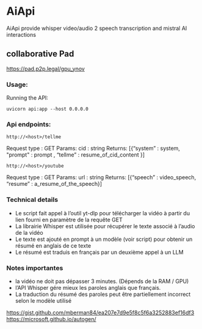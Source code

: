 # AiApi
AiApi provide whisper video/audio 2 speech transcription and mistral AI interactions

## collaborative Pad

https://pad.p2p.legal/gpu_ynov

### Usage:
Running the API:
```
uvicorn api:app --host 0.0.0.0
```

### Api endpoints:
```
http://<host>/tellme
```

Request type : GET
Params: cid : string
Returns: [{“system” : system, "prompt" : prompt , “tellme” : resume_of_cid_content }]

```
http://<host>/youtube
```

Request type : GET
Params: url : string
Returns: [{“speech” : video_speech, “resume” : a_resume_of_the_speech}]

### Technical details

* Le script fait appel à l’outil yt-dlp pour télécharger la vidéo à partir du lien fourni en paramètre de la requête GET
* La librairie Whisper est utilisée pour récupérer le texte associé à l’audio de la vidéo
* Le texte est ajouté en prompt à un modèle (voir script) pour obtenir un résumé en anglais de ce texte
* Le résumé est traduis en français par un deuxième appel à un LLM

### Notes importantes

* la vidéo ne doit pas dépasser 3 minutes. (Dépends de la RAM / GPU)
* l’API Whisper gére mieux les paroles anglais que français.
* La traduction du résumé des paroles peut être partiellement incorrect selon le modèle utilisé

https://gist.github.com/mberman84/ea207e7d9e5f8c5f6a3252883ef16df3
https://microsoft.github.io/autogen/
